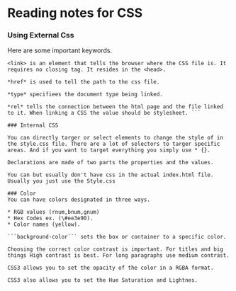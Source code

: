 # Reading notes for CSS 

### Using External Css
Here are some important keywords.

```
<link> is an element that tells the browser where the CSS file is. It requires no closing tag. It resides in the <head>.

*href* is used to tell the path to the css file. 

*type* specifiees the document type being linked. 

*rel* tells the connection between the html page and the file linked to it. When linking a CSS the value should be stylesheet. ```

### Internal CSS

You can directly targer or select elements to change the style of in the style.css file. There are a lot of selectors to targer specific areas. And if you want to target everything you simply use * {}. 

Declarations are made of two parts the properties and the values. 

You can but usually don't have css in the actual index.html file. Usually you just use the Style.css

### Color
You can have colors designated in three ways. 

* RGB values (rnum,bnum,gnum)
* Hex Codes ex. (\#ee3e90).
* Color names (yellow).

```background-color``` sets the box or container to a specific color. 

Choosing the correct color contrast is important. For titles and big things High contrast is best. For long paragraphs use medium contrast.

CSS3 allows you to set the opacity of the color in a RGBA format.

CSS3 also allows you to set the Hue Saturation and Lightnes.